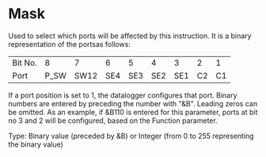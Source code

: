 # Mask

Used to select which ports will be affected by this instruction. It is a binary representation of the portsas follows:

|         |      |      |     |     |     |     |     |     |
| ------- | ---- | ---- | --- | --- | --- | --- | --- | --- |
| Bit No. | 8    | 7    | 6   | 5   | 4   | 3   | 2   | 1   |
| Port    | P_SW | SW12 | SE4 | SE3 | SE2 | SE1 | C2  | C1  |

If a port position is set to 1, the datalogger configures that port. Binary numbers are entered by preceding the number with "&B". Leading zeros can be omitted. As an example, if &B110 is entered for this parameter, ports at bit no 3 and 2 will be configured, based on the Function parameter.

Type: Binary value (preceded by &B) or Integer (from 0 to 255 representing the binary value)
